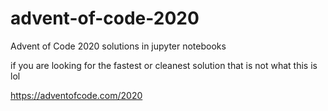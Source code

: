 # advent-of-code-2020
Advent of Code 2020 solutions in jupyter notebooks

if you are looking for the fastest or cleanest solution that is not what this is lol

https://adventofcode.com/2020
